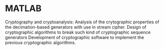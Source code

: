 # MATLAB
Cryptography and cryptoanalysis:
Analysis of the crytographic properties of the decimation-based generators with use in stream cipher.
Design of cryptographic algorithms to break such kind of cryptographic sequence generators
Development of cryptographic software to implement the previous cryptographic algorithms.
